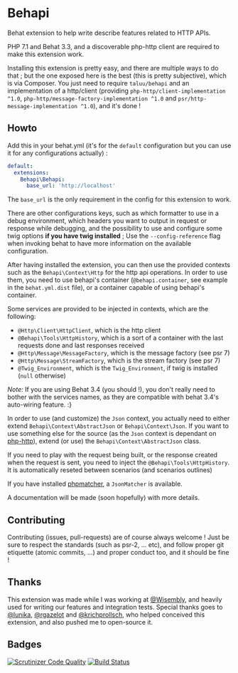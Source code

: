 Behapi
======
Behat extension to help write describe features related to HTTP APIs.

PHP 7.1 and Behat 3.3, and a discoverable php-http client are required to make
this extension work.

Installing this extension is pretty easy, and there are multiple ways to do
that ; but the one exposed here is the best (this is pretty subjective), which
is via Composer. You just need to require `taluu/behapi` and an implementation
of a http/client (providing `php-http/client-implementation ^1.0`,
`php-http/message-factory-implementation ^1.0` and
`psr/http-message-implementation ^1.0`), and it's done !

Howto
-----
Add this in your behat.yml (it's for the `default` configuration but you can
use it for any configurations actually) :

```yaml
default:
  extensions:
    Behapi\Behapi:
      base_url: 'http://localhost'
```

The `base_url` is the only requirement in the config for this extension to work.

There are other configurations keys, such as which formatter to use in a debug
environment, which headers you want to output in request or response while
debugging, and the possibility to use and configure some twig options **if you
have twig installed** ; Use the `--config-reference` flag when invoking behat
to have more information on the available configuration.

After having installed the extension, you can then use the provided contexts
such as the `Behapi\Context\Http` for the http api operations. In order to use
them, you need to use behapi's container (`@behapi.container`, see example in
the `behat.yml.dist` file), or a container capable of using behapi's container.

Some services are provided to be injected in contexts, which are the following:

- `@Http\Client\HttpClient`, which is the http client
- `@Behapi\Tools\HttpHistory`, which is a sort of a container with the last
  requests done and last responses received
- `@Http\Message\MessageFactory`, which is the message factory (see psr 7)
- `@Http\Message\StreamFactory`, which is the stream factory (see psr 7)
- `@Twig_Environment`, which is the `Twig_Environment`, if twig is installed
  (`null` otherwise)

*Note:* If you are using Behat 3.4 (you should !), you don't really need to
bother with the services names, as they are compatible with behat 3.4's
auto-wiring feature. :}

In order to use (and customize) the `Json` context, you actually need to either
extend `Behapi\Context\AbstractJson` or `Behapi\Context\Json`. If you want to
use something else for the source (as the `Json` context is dependant on
[php-http](https://github.com/php-http/)), extend (or use) the
`Behapi\Context\AbstractJson` class.

If you need to play with the request being built, or the response created when
the request is sent, you need to inject the `@Behapi\Tools\HttpHistory`. It is
automatically reseted between scenarios (and scenarios outlines)

If you have installed [phpmatcher](https://github.com/coduo/php-matcher/), a
`JsonMatcher` is available.

A documentation will be made (soon hopefully) with more details.

Contributing
------------
Contributing (issues, pull-requests) are of course always welcome ! Just be
sure to respect the standards (such as psr-2, ... etc), and follow proper git
etiquette (atomic commits, ...) and proper conduct too, and it should be fine !

Thanks
------
This extension was made while I was working at
[@Wisembly](https://github.com/Wisembly), and heavily used for writing our
features and integration tests. Special thanks goes to
[@lunika](https://github.com/lunika), [@rgazelot](https://github.com/rgazelot)
and [@krichprollsch](https://github.com/krichprollsch), who helped conceived
this extension, and also pushed me to open-source it.

Badges
------
[![Scrutinizer Code Quality](https://scrutinizer-ci.com/g/Taluu/Behapi/badges/quality-score.png?b=master)](https://scrutinizer-ci.com/g/Taluu/Behapi/?branch=master)
[![Build Status](https://scrutinizer-ci.com/g/Taluu/Behapi/badges/build.png?b=master)](https://scrutinizer-ci.com/g/Taluu/Behapi/build-status/master)
